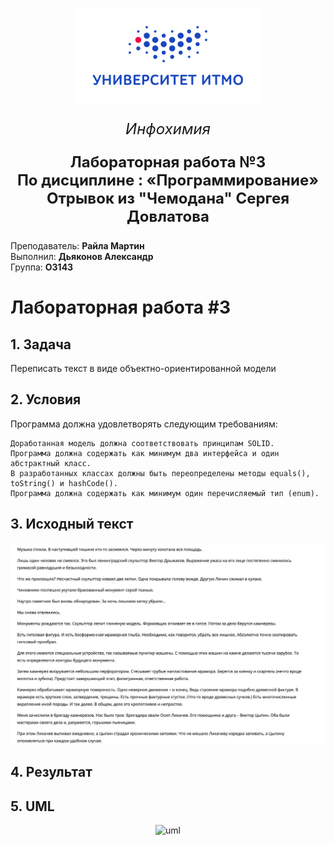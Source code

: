 <p align="center">
  <img src="./src/main/resources/Picture1.png"  alt="logo"/>
</p>
<p align="center" style ="font-size: 24px"><em>Инфохимия</em></p>

<p align="center" style ="font-size: 24px"><strong>Лабораторная работа №3 </br>
По дисциплине : «Программирование»</br>
Отрывок из "Чемодана" Сергея Довлатова</strong>
</p>
<p align="left">Преподаватель: <strong>Райла Мартин</strong></br>
Выполнил: <strong>Дьяконов Александр</strong></br>
Группа: <strong>O3143</strong>
</p>

# Лабораторная работа #3

## 1. Задача
Переписать текст в виде объектно-ориентированной модели
## 2. Условия
Программа должна удовлетворять следующим требованиям:

    Доработанная модель должна соответствовать принципам SOLID.
    Программа должна содержать как минимум два интерфейса и один абстрактный класс.
    В разработанных классах должны быть переопределены методы equals(), toString() и hashCode().
    Программа должна содержать как минимум один перечисляемый тип (enum).

## 3. Исходный текст
<p align="center">
  <img src="./src/main/resources/text.jpg"  alt="text"/>
</p>

## 4. Результат

## 5. UML
<p align="center">
  <img src="./src/main/resources/uml.jpg"  alt="uml"/>
</p>
